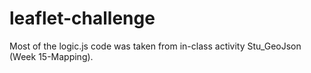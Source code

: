 # leaflet-challenge
Most of the logic.js code was taken from in-class activity Stu_GeoJson (Week 15-Mapping). 
